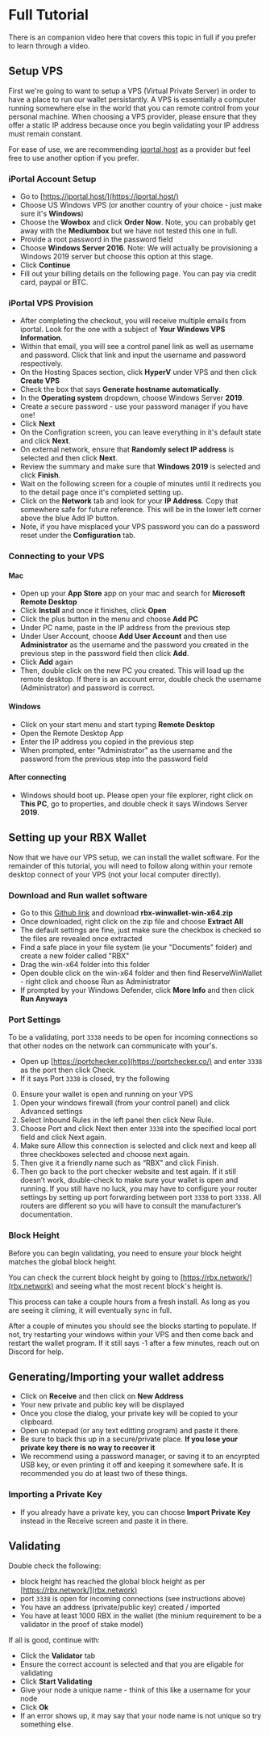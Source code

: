 # Full Tutorial

There is an companion video here that covers this topic in full if you prefer to learn through a video.

## Setup VPS

First we're going to want to setup a VPS (Virtual Private Server) in order to have a place to run our wallet persistantly. A VPS is essentially a computer running somewhere else in the world that you can remote control from your personal machine. When choosing a VPS provider, please ensure that they offer a static IP address because once you begin validating your IP address must remain constant.

For ease of use, we are recommending [iportal.host](https://iportal.host/) as a provider but feel free to use another option if you prefer.

### iPortal Account Setup

- Go to [https://iportal.host/](https://iportal.host/)
- Choose US Windows VPS (or another country of your choice - just make sure it's **Windows**)
- Choose the **Wowbox** and click **Order Now**. Note, you can probably get away with the **Mediumbox** but we have not tested this one in full.
- Provide a root password in the password field
- Choose **Windows Server 2016**. Note: We will actually be provisioning a Windows 2019 server but choose this option at this stage.
- Click **Continue**
- Fill out your billing details on the following page. You can pay via credit card, paypal or BTC.

### iPortal VPS Provision

- After completing the checkout, you will receive multiple emails from iportal. Look for the one with a subject of **Your Windows VPS Information**.
- Within that email, you will see a control panel link as well as username and password. Click that link and input the username and password respectively.
- On the Hosting Spaces section, click **HyperV** under VPS and then click **Create VPS**
- Check the box that says **Generate hostname automatically**.
- In the **Operating system** dropdown, choose Windows Server **2019**.
- Create a secure password - use your password manager if you have one!
- Click **Next**
- On the Configration screen, you can leave everything in it's default state and click **Next**.
- On external network, ensure that **Randomly select IP address** is selected and then click **Next**.
- Review the summary and make sure that **Windows 2019** is selected and click **Finish**.
- Wait on the following screen for a couple of minutes until it redirects you to the detail page once it's completed setting up.
- Click on the **Network** tab and look for your **IP Address**. Copy that somewhere safe for future reference. This will be in the lower left corner above the blue Add IP button.
- Note, if you have misplaced your VPS password you can do a password reset under the **Configuration** tab.

### Connecting to your VPS

#### Mac

- Open up your **App Store** app on your mac and search for **Microsoft Remote Desktop**
- Click **Install** and once it finishes, click **Open**
- Click the plus button in the menu and choose **Add PC**
- Under PC name, paste in the IP address from the previous step
- Under User Account, choose **Add User Account** and then use **Administrator** as the username and the password you created in the previous step in the password field then click **Add**.
- Click **Add** again
- Then, double click on the new PC you created. This will load up the remote desktop. If there is an account error, double check the username (Administrator) and password is correct.

#### Windows

- Click on your start menu and start typing **Remote Desktop**
- Open the Remote Desktop App
- Enter the IP address you copied in the previous step
- When prompted, enter "Administrator" as the username and the password from the previous step into the password field

#### After connecting

- Windows should boot up. Please open your file explorer, right click on **This PC**, go to properties, and double check it says Windows Server **2019**.

## Setting up your RBX Wallet

Now that we have our VPS setup, we can install the wallet software. For the remainder of this tutorial, you will need to follow along within your remote desktop connect of your VPS (not your local computer directly).

### Download and Run wallet software

- Go to this [Github link](https://github.com/ReserveBlockIO/ReserveBlockWindowsWallet/releases/tag/pre5) and download **rbx-winwallet-win-x64.zip**
- Once downloaded, right click on the zip file and choose **Extract All**
- The default settings are fine, just make sure the checkbox is checked so the files are revealed once extracted
- Find a safe place in your file system (ie your "Documents" folder) and create a new folder called "RBX"
- Drag the win-x64 folder into this folder
- Open double click on the win-x64 folder and then find ReserveWinWallet - right click and choose Run as Administrator
- If prompted by your Windows Defender, click **More Info** and then click **Run Anyways**

### Port Settings

To be a validating, port `3338` needs to be open for incoming connections so that other nodes on the network can communicate with your's.

- Open up [https://portchecker.co](https://portchecker.co/) and enter `3338` as the port then click Check.
- If it says Port `3338` is closed, try the following

0. Ensure your wallet is open and running on your VPS
1. Open your windows firewall (from your control panel) and click Advanced settings
2. Select Inbound Rules in the left panel then click New Rule.
3. Choose Port and click Next then enter `3338` into the specified local port field and click Next again.
4. Make sure Allow this connection is selected and click next and keep all three checkboxes selected and choose next again.
5. Then give it a friendly name such as “RBX” and click Finish.
6. Then go back to the port checker website and test again. If it still doesn’t work, double-check to make sure your wallet is open and running. If you still have no luck, you may have to configure your router settings by setting up port forwarding between port `3338` to port `3338`. All routers are different so you will have to consult the manufacturer’s documentation.

### Block Height

Before you can begin validating, you need to ensure your block height matches the global block height.

You can check the current block height by going to [https://rbx.network/](rbx.network) and seeing what the most recent block's height is.

This process can take a couple hours from a fresh install. As long as you are seeing it climing, it will eventually sync in full.

After a couple of minutes you should see the blocks starting to populate. If not, try restarting your windows within your VPS and then come back and restart the wallet program. If it still says -1 after a few minutes, reach out on Discord for help.

## Generating/Importing your wallet address

- Click on **Receive** and then click on **New Address**
- Your new private and public key will be displayed
- Once you close the dialog, your private key will be copied to your clipboard.
- Open up notepad (or any text editting program) and paste it there.
- Be sure to back this up in a secure/private place. **If you lose your private key there is no way to recover it**
- We recommend using a password manager, or saving it to an encyrpted USB key, or even printing it off and keeping it somewhere safe. It is recommended you do at least two of these things.

### Importing a Private Key

- If you already have a private key, you can choose **Import Private Key** instead in the Receive screen and paste it in there.

## Validating

Double check the following:

- block height has reached the global block height as per [https://rbx.network/](rbx.network)
- port `3338` is open for incoming connections (see instructions above)
- You have an address (private/public key) created / imported
- You have at least 1000 RBX in the wallet (the minium requirement to be a validator in the proof of stake model)

If all is good, continue with:

- Click the **Validator** tab
- Ensure the correct account is selected and that you are eligable for validating
- Click **Start Validating**
- Give your node a unique name - think of this like a username for your node
- Click **Ok**
- If an error shows up, it may say that your node name is not unique so try something else.
